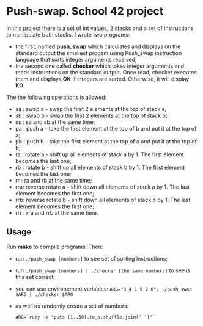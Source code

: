 # Push-swap. School 42 project
In this project there is a set of int values, 2 stacks and a set of instructions to manipulate both stacks.
I wrote two programs:
- the first, named **push_swap** which calculates and displays on the standard output the smallest progam using Push_swap instruction language that sorts integer arguments received;
- the second one called **checker** which takes integer arguments and reads instructions on the standard output. Once read, checker executes them and displays **OK** if integers are sorted. Otherwise, it will display **KO**.

The the following operations is allowed:
- sa : swap a - swap the first 2 elements at the top of stack a;
- sb : swap b - swap the first 2 elements at the top of stack b;
- ss : sa and sb at the same time;
- pa : push a - take the first element at the top of b and put it at the top of a;
- pb : push b - take the first element at the top of a and put it at the top of b;
- ra : rotate a - shift up all elements of stack a by 1. The first element becomes the last one;
- rb : rotate b - shift up all elements of stack b by 1. The first element becomes the last one;
- rr : ra and rb at the same time;
- rra: reverse rotate a - shift down all elements of stack a by 1. The last element becomes the first one;
- rrb: reverse rotate b - shift down all elements of stack b by 1. The last element becomes the first one;
- rrr : rra and rrb at the same time.

## Usage
Run **make** to compile programs. Then:
- run `./push_swap [numbers]` to see set of sorting instructions;
- run `./push_swap [numbers] | ./checker [the same numbers]` to see is this set correct;
- you can use environement variables: `ARG="3 4 1 5 2 0"; ./push_swap $ARG | ./checker $ARG`
- as well as randomly create a set of numbers: 
      
      ARG=`ruby -e "puts (1..50).to_a.shuffle.join(' ')"`

